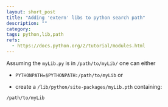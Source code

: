 ```yaml
---
layout: short_post
title: "Adding 'extern' libs to python search path"
description: ""
category:
tags: python,lib,path
refs:
  - https://docs.python.org/2/tutorial/modules.html
---
```


Assuming the `myLib.py` is in `/path/to/myLib/` one can either

* `PYTHONPATH=$PYTHONPATH:/path/to/myLib` or

* create a `/lib/python/site-packages/myLib.pth` containing:

```
/path/to/myLib
```
